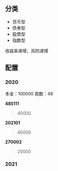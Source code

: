 ## 分类
- 货币型
- 债券型
- 股票型
- 指数型

收益率递增，风险递增

## 配置

### 2020

本金：100000
周数：48

**485111**
> 40000

**202101**
> 40000

**270002**
> 20000

### 2021

